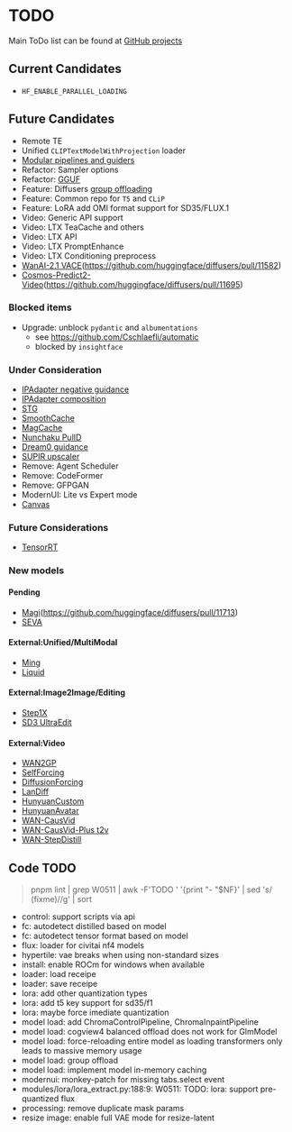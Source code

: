 # TODO

Main ToDo list can be found at [GitHub projects](https://github.com/users/vladmandic/projects)

## Current Candidates

- `HF_ENABLE_PARALLEL_LOADING`

## Future Candidates

- Remote TE
- Unified `CLIPTextModelWithProjection` loader  
- [Modular pipelines and guiders](https://github.com/huggingface/diffusers/issues/11915)  
- Refactor: Sampler options  
- Refactor: [GGUF](https://huggingface.co/docs/diffusers/main/en/quantization/gguf)  
- Feature: Diffusers [group offloading](https://github.com/vladmandic/sdnext/issues/4049)  
- Feature: Common repo for `T5` and `CLiP`  
- Feature: LoRA add OMI format support for SD35/FLUX.1  
- Video: Generic API support  
- Video: LTX TeaCache and others  
- Video: LTX API  
- Video: LTX PromptEnhance
- Video: LTX Conditioning preprocess
- [WanAI-2.1 VACE](https://huggingface.co/Wan-AI/Wan2.1-VACE-14B)(https://github.com/huggingface/diffusers/pull/11582)  
- [Cosmos-Predict2-Video](https://huggingface.co/nvidia/Cosmos-Predict2-2B-Video2World)(https://github.com/huggingface/diffusers/pull/11695)  

### Blocked items

- Upgrade: unblock `pydantic` and `albumentations`
  - see <https://github.com/Cschlaefli/automatic>
  - blocked by `insightface`

### Under Consideration

- [IPAdapter negative guidance](https://github.com/huggingface/diffusers/discussions/7167)  
- [IPAdapter composition](https://huggingface.co/ostris/ip-composition-adapter)  
- [STG](https://github.com/huggingface/diffusers/blob/main/examples/community/README.md#spatiotemporal-skip-guidance)  
- [SmoothCache](https://github.com/huggingface/diffusers/issues/11135)  
- [MagCache](https://github.com/lllyasviel/FramePack/pull/673/files)  
- [Nunchaku PulID](https://github.com/mit-han-lab/nunchaku/pull/274)  
- [Dream0 guidance](https://huggingface.co/ByteDance/DreamO)  
- [SUPIR upscaler](https://github.com/Fanghua-Yu/SUPIR)  
- Remove: Agent Scheduler  
- Remove: CodeFormer  
- Remove: GFPGAN  
- ModernUI: Lite vs Expert mode  
- [Canvas](https://konvajs.org/)  

### Future Considerations
- [TensorRT](https://github.com/huggingface/diffusers/pull/11173)  

### New models

#### Pending
- [Magi](https://github.com/SandAI-org/MAGI-1)(https://github.com/huggingface/diffusers/pull/11713)  
- [SEVA](https://github.com/huggingface/diffusers/pull/11440)  
#### External:Unified/MultiModal
- [Ming](https://github.com/inclusionAI/Ming)  
- [Liquid](https://github.com/FoundationVision/Liquid)  
#### External:Image2Image/Editing
- [Step1X](https://github.com/stepfun-ai/Step1X-Edit)  
- [SD3 UltraEdit](https://github.com/HaozheZhao/UltraEdit)  
#### External:Video
- [WAN2GP](https://github.com/deepbeepmeep/Wan2GP)  
- [SelfForcing](https://github.com/guandeh17/Self-Forcing)  
- [DiffusionForcing](https://github.com/kwsong0113/diffusion-forcing-transformer)  
- [LanDiff](https://github.com/landiff/landiff)  
- [HunyuanCustom](https://github.com/Tencent-Hunyuan/HunyuanCustom)  
- [HunyuanAvatar](https://huggingface.co/tencent/HunyuanVideo-Avatar)  
- [WAN-CausVid](https://huggingface.co/lightx2v/Wan2.1-T2V-14B-CausVid)  
- [WAN-CausVid-Plus t2v](https://github.com/goatWu/CausVid-Plus/)  
- [WAN-StepDistill](https://huggingface.co/lightx2v/Wan2.1-T2V-14B-StepDistill-CfgDistill)  

## Code TODO

> pnpm lint | grep W0511 | awk -F'TODO ' '{print "- "$NF}' | sed 's/ (fixme)//g' | sort
 
- control: support scripts via api
- fc: autodetect distilled based on model
- fc: autodetect tensor format based on model
- flux: loader for civitai nf4 models
- hypertile: vae breaks when using non-standard sizes
- install: enable ROCm for windows when available
- loader: load receipe
- loader: save receipe
- lora: add other quantization types
- lora: add t5 key support for sd35/f1
- lora: maybe force imediate quantization
- model load: add ChromaControlPipeline, ChromaInpaintPipeline
- model load: cogview4 balanced offload does not work for GlmModel
- model load: force-reloading entire model as loading transformers only leads to massive memory usage
- model load: group offload
- model load: implement model in-memory caching
- modernui: monkey-patch for missing tabs.select event
- modules/lora/lora_extract.py:188:9: W0511: TODO: lora: support pre-quantized flux
- processing: remove duplicate mask params
- resize image: enable full VAE mode for resize-latent
